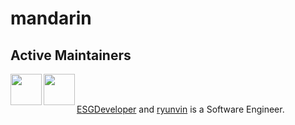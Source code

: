 # mandarin

## Active Maintainers

<img align="left" width="50" height="50" src="https://avatars.githubusercontent.com/u/90710127?v=4"> 
<img align="left" width="50" height="50" src="https://avatars.githubusercontent.com/u/34082253?v=4">

<br /><br />

[ESGDeveloper](https://github.com/ESGDeveloper) and [ryunvin](https://github.com/ryunvin) is a Software Engineer.<br /><br />